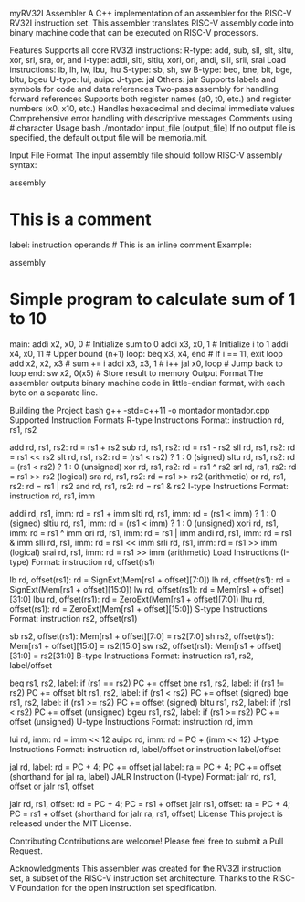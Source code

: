 myRV32I Assembler
A C++ implementation of an assembler for the RISC-V RV32I instruction set. This assembler translates RISC-V assembly code into binary machine code that can be executed on RISC-V processors.

Features
Supports all core RV32I instructions:
R-type: add, sub, sll, slt, sltu, xor, srl, sra, or, and
I-type: addi, slti, sltiu, xori, ori, andi, slli, srli, srai
Load instructions: lb, lh, lw, lbu, lhu
S-type: sb, sh, sw
B-type: beq, bne, blt, bge, bltu, bgeu
U-type: lui, auipc
J-type: jal
Others: jalr
Supports labels and symbols for code and data references
Two-pass assembly for handling forward references
Supports both register names (a0, t0, etc.) and register numbers (x0, x10, etc.)
Handles hexadecimal and decimal immediate values
Comprehensive error handling with descriptive messages
Comments using # character
Usage
bash
./montador input_file [output_file]
If no output file is specified, the default output file will be memoria.mif.

Input File Format
The input assembly file should follow RISC-V assembly syntax:

assembly
# This is a comment
label: instruction operands  # This is an inline comment
Example:

assembly
# Simple program to calculate sum of 1 to 10
main:
    addi x2, x0, 0      # Initialize sum to 0
    addi x3, x0, 1      # Initialize i to 1
    addi x4, x0, 11     # Upper bound (n+1)
loop:
    beq x3, x4, end     # If i == 11, exit loop
    add x2, x2, x3      # sum += i
    addi x3, x3, 1      # i++
    jal x0, loop        # Jump back to loop
end:
    sw x2, 0(x5)        # Store result to memory
Output Format
The assembler outputs binary machine code in little-endian format, with each byte on a separate line.

Building the Project
bash
g++ -std=c++11 -o montador montador.cpp
Supported Instruction Formats
R-type Instructions
Format: instruction rd, rs1, rs2

add rd, rs1, rs2: rd = rs1 + rs2
sub rd, rs1, rs2: rd = rs1 - rs2
sll rd, rs1, rs2: rd = rs1 << rs2
slt rd, rs1, rs2: rd = (rs1 < rs2) ? 1 : 0 (signed)
sltu rd, rs1, rs2: rd = (rs1 < rs2) ? 1 : 0 (unsigned)
xor rd, rs1, rs2: rd = rs1 ^ rs2
srl rd, rs1, rs2: rd = rs1 >> rs2 (logical)
sra rd, rs1, rs2: rd = rs1 >> rs2 (arithmetic)
or rd, rs1, rs2: rd = rs1 | rs2
and rd, rs1, rs2: rd = rs1 & rs2
I-type Instructions
Format: instruction rd, rs1, imm

addi rd, rs1, imm: rd = rs1 + imm
slti rd, rs1, imm: rd = (rs1 < imm) ? 1 : 0 (signed)
sltiu rd, rs1, imm: rd = (rs1 < imm) ? 1 : 0 (unsigned)
xori rd, rs1, imm: rd = rs1 ^ imm
ori rd, rs1, imm: rd = rs1 | imm
andi rd, rs1, imm: rd = rs1 & imm
slli rd, rs1, imm: rd = rs1 << imm
srli rd, rs1, imm: rd = rs1 >> imm (logical)
srai rd, rs1, imm: rd = rs1 >> imm (arithmetic)
Load Instructions (I-type)
Format: instruction rd, offset(rs1)

lb rd, offset(rs1): rd = SignExt(Mem[rs1 + offset][7:0])
lh rd, offset(rs1): rd = SignExt(Mem[rs1 + offset][15:0])
lw rd, offset(rs1): rd = Mem[rs1 + offset][31:0]
lbu rd, offset(rs1): rd = ZeroExt(Mem[rs1 + offset][7:0])
lhu rd, offset(rs1): rd = ZeroExt(Mem[rs1 + offset][15:0])
S-type Instructions
Format: instruction rs2, offset(rs1)

sb rs2, offset(rs1): Mem[rs1 + offset][7:0] = rs2[7:0]
sh rs2, offset(rs1): Mem[rs1 + offset][15:0] = rs2[15:0]
sw rs2, offset(rs1): Mem[rs1 + offset][31:0] = rs2[31:0]
B-type Instructions
Format: instruction rs1, rs2, label/offset

beq rs1, rs2, label: if (rs1 == rs2) PC += offset
bne rs1, rs2, label: if (rs1 != rs2) PC += offset
blt rs1, rs2, label: if (rs1 < rs2) PC += offset (signed)
bge rs1, rs2, label: if (rs1 >= rs2) PC += offset (signed)
bltu rs1, rs2, label: if (rs1 < rs2) PC += offset (unsigned)
bgeu rs1, rs2, label: if (rs1 >= rs2) PC += offset (unsigned)
U-type Instructions
Format: instruction rd, imm

lui rd, imm: rd = imm << 12
auipc rd, imm: rd = PC + (imm << 12)
J-type Instructions
Format: instruction rd, label/offset or instruction label/offset

jal rd, label: rd = PC + 4; PC += offset
jal label: ra = PC + 4; PC += offset (shorthand for jal ra, label)
JALR Instruction (I-type)
Format: jalr rd, rs1, offset or jalr rs1, offset

jalr rd, rs1, offset: rd = PC + 4; PC = rs1 + offset
jalr rs1, offset: ra = PC + 4; PC = rs1 + offset (shorthand for jalr ra, rs1, offset)
License
This project is released under the MIT License.

Contributing
Contributions are welcome! Please feel free to submit a Pull Request.

Acknowledgments
This assembler was created for the RV32I instruction set, a subset of the RISC-V instruction set architecture.
Thanks to the RISC-V Foundation for the open instruction set specification.
